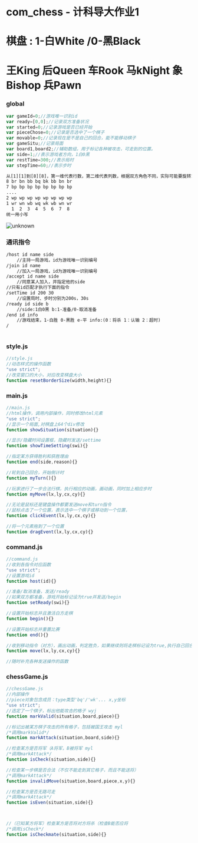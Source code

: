 # com_chess - 计科导大作业1

# 棋盘 : 1-白White /0-黑Black
# 王King 后Queen 车Rook 马kNight 象Bishop 兵Pawn

### global

```js
var gameId=0;//游戏唯一识别id
var ready=[0,0];//记录双方准备状况
var started=0;//记录游戏是否已经开始
var pieceChose=0;//记录是否选中了一个棋子
var movable=0;//记录现在是不是自己的回合，能不能移动棋子
var gameSitu;//记录局面
var board1,board2;//辅助数组，用于标记各种被攻击，可走到的位置。
var side=1;//表示游戏者方向，1白0黑
var restTime=300;//表示局时
var stepTime=60;//表示步时
```
```txt
从[1][1]到[8][8]，第一维代表行数，第二维代表列数，根据双方角色不同，实际可能要旋转180度
8 br bn bb bq bk bb bn br
7 bp bp bp bp bp bp bp bp
....
2 wp wp wp wp wp wp wp wp
1 wr wn wb wq wk wb wn wr
  1  2  3  4  5  6  7  8
统一用小写
```

<img src="https://gimg2.baidu.com/image_search/src=http%3A%2F%2Fss2.meipian.me%2Fusers%2F46251981%2F028b120f917749339f0e531a827e470d.jpg%3Fmeipian-raw%2Fbucket%2Fivwen%2Fkey%2FdXNlcnMvNDYyNTE5ODEvMDI4YjEyMGY5MTc3NDkzMzlmMGU1MzFhODI3ZTQ3MGQuanBn%2Fsign%2F697c633bbcf3565667aa4d0832c8dd18.jpg&refer=http%3A%2F%2Fss2.meipian.me&app=2002&size=f9999,10000&q=a80&n=0&g=0n&fmt=auto?sec=1668157576&t=ecb47aeff75aa12f23b6df53fa95f4ce"  alt="unknown"/>

### 通讯指令
```txt
/host id name side 
    //主持一局游戏，id为游戏唯一识别编号
/join id name
	//加入一局游戏，id为游戏唯一识别编号
/accept id name side
	//同意某人加入，并指定他的side
//只有id匹配才执行下面的指令
/setTime id 200 30 
    //设置局时、步时分别为200s，30s
/ready id side b
    //side:1白0黑 b:1-准备/0-取消准备
/end id info
    //游戏结束，1-白胜 0-黑胜 e-平 info:(0：将杀 1：认输 2：超时)
/
    

```

### style.js

```js
//style.js
//动态样式的操作函数
"use strict";
//改变窗口的大小，对应改变棋盘大小
function resetBorderSize(width,height){}
```



### main.js

```js
//main.js
//html操作，调用内部操作，同时修改html元素
"use strict";
//显示一个局面,对棋盘上64个div修改
function showSituation(situation){}

//显示/隐藏时间设置框，隐藏时发送/settime
function showTimeSetting(swi){}

//指定某方获得胜利和获胜理由
function end(side,reason){}

//轮到自己回合，开始倒计时
function myTurn(){}

//玩家进行了一步合法行棋，执行相应的动画，画动画，同时加上相应步时
function myMove(lx,ly,cx,cy){}

//无论是鼠标还是键盘操作都要发送move和turn指令
//鼠标点击了一个位置，表示选中一个棋子或移动到一个位置，
function clickEvent(lx,ly,cx,cy){}

//将一个元素拖到了一个位置
function dragEvent(lx,ly,cx,cy){}

```

### command.js

```js
//command.js
//收到各指令对应函数
"use strict";
//设置游戏id
function host(id){}

//准备/取消准备，发送/ready
//如果双方都准备，游戏开始标记设为true并发送/begin
function setReady(swi){}

//设置开始标志并且激活白方走棋
function begin(){}

//设置开始标志并重置比赛
function end(){}

//收到移动指令（对方），画出动画，判定胜负，如果继续则将走棋标记设为true,执行自己回合的函数
function move(lx,ly,cx,cy){}

//随时补充各种发送操作的函数
```

### chessGame.js

```js
//chessGame.js
//内部操作
//piece对象包含成员：type类型'bq'/'wk'... x,y坐标
"use strict";
//选定了一个棋子，标出他能攻击的格子 wyj
function markValid(situation,board,piece){}

//标记出被某方棋子攻击的所有格子，包括被国王攻击 myl
/*调用markValid*/
function markAttack(situation,board,side){}

//检查某方是否将军（A将军，B被将军 myl
/*调用markAttack*/
function isCheck(situation,side){}

//检查某一步棋是否合法（不仅不能走到其它格子，而且不能送将）
/*调用markAttack*/
function invalidMove(situation,board,piece,x,y){}

//检查某方是否无路可走
/*调用markAttack*/
function isEven(situation,side){}



//（已知某方将军）检查某方是否将对方将杀（检查B能否应将
/*调用isCheck*/
function isCheckmate(situation,side){}


```




